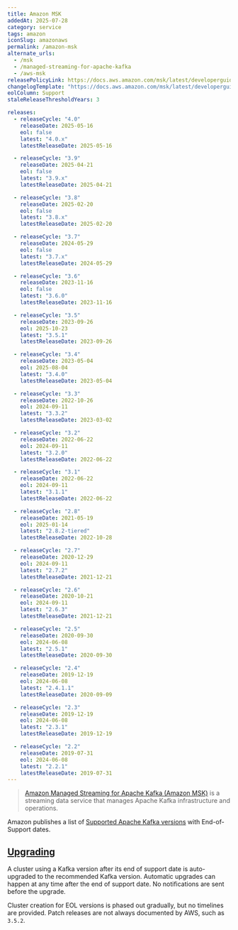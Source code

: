 ```yaml
---
title: Amazon MSK
addedAt: 2025-07-28
category: service
tags: amazon
iconSlug: amazonaws
permalink: /amazon-msk
alternate_urls:
  - /msk
  - /managed-streaming-for-apache-kafka
  - /aws-msk
releasePolicyLink: https://docs.aws.amazon.com/msk/latest/developerguide/version-support.html
changelogTemplate: "https://docs.aws.amazon.com/msk/latest/developerguide/supported-kafka-versions.html#{{'__LATEST__' | replace:'.x',''}}"
eolColumn: Support
staleReleaseThresholdYears: 3

releases:
  - releaseCycle: "4.0"
    releaseDate: 2025-05-16
    eol: false
    latest: "4.0.x"
    latestReleaseDate: 2025-05-16

  - releaseCycle: "3.9"
    releaseDate: 2025-04-21
    eol: false
    latest: "3.9.x"
    latestReleaseDate: 2025-04-21

  - releaseCycle: "3.8"
    releaseDate: 2025-02-20
    eol: false
    latest: "3.8.x"
    latestReleaseDate: 2025-02-20

  - releaseCycle: "3.7"
    releaseDate: 2024-05-29
    eol: false
    latest: "3.7.x"
    latestReleaseDate: 2024-05-29

  - releaseCycle: "3.6"
    releaseDate: 2023-11-16
    eol: false
    latest: "3.6.0"
    latestReleaseDate: 2023-11-16

  - releaseCycle: "3.5"
    releaseDate: 2023-09-26
    eol: 2025-10-23
    latest: "3.5.1"
    latestReleaseDate: 2023-09-26

  - releaseCycle: "3.4"
    releaseDate: 2023-05-04
    eol: 2025-08-04
    latest: "3.4.0"
    latestReleaseDate: 2023-05-04

  - releaseCycle: "3.3"
    releaseDate: 2022-10-26
    eol: 2024-09-11
    latest: "3.3.2"
    latestReleaseDate: 2023-03-02

  - releaseCycle: "3.2"
    releaseDate: 2022-06-22
    eol: 2024-09-11
    latest: "3.2.0"
    latestReleaseDate: 2022-06-22

  - releaseCycle: "3.1"
    releaseDate: 2022-06-22
    eol: 2024-09-11
    latest: "3.1.1"
    latestReleaseDate: 2022-06-22

  - releaseCycle: "2.8"
    releaseDate: 2021-05-19
    eol: 2025-01-14
    latest: "2.8.2-tiered"
    latestReleaseDate: 2022-10-28

  - releaseCycle: "2.7"
    releaseDate: 2020-12-29
    eol: 2024-09-11
    latest: "2.7.2"
    latestReleaseDate: 2021-12-21

  - releaseCycle: "2.6"
    releaseDate: 2020-10-21
    eol: 2024-09-11
    latest: "2.6.3"
    latestReleaseDate: 2021-12-21

  - releaseCycle: "2.5"
    releaseDate: 2020-09-30
    eol: 2024-06-08
    latest: "2.5.1"
    latestReleaseDate: 2020-09-30

  - releaseCycle: "2.4"
    releaseDate: 2019-12-19
    eol: 2024-06-08
    latest: "2.4.1.1"
    latestReleaseDate: 2020-09-09

  - releaseCycle: "2.3"
    releaseDate: 2019-12-19
    eol: 2024-06-08
    latest: "2.3.1"
    latestReleaseDate: 2019-12-19

  - releaseCycle: "2.2"
    releaseDate: 2019-07-31
    eol: 2024-06-08
    latest: "2.2.1"
    latestReleaseDate: 2019-07-31
---
```


> [Amazon Managed Streaming for Apache Kafka (Amazon MSK)](https://aws.amazon.com/msk/) is a streaming data service
> that manages Apache Kafka infrastructure and operations.

Amazon publishes a list of
[Supported Apache Kafka versions](https://docs.aws.amazon.com/msk/latest/developerguide/supported-kafka-versions.html)
with End-of-Support dates.

## [Upgrading](https://docs.aws.amazon.com/msk/latest/developerguide/version-upgrades.html)

A cluster using a Kafka version after its end of support date is auto-upgraded to the recommended Kafka version.
Automatic upgrades can happen at any time after the end of support date. No notifications
are sent before the upgrade.

Cluster creation for EOL versions is phased out gradually, but no timelines are provided. Patch releases are not
always documented by AWS, such as `3.5.2`.
